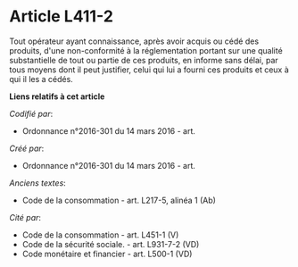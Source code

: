 # Article L411-2

Tout opérateur ayant connaissance, après avoir acquis ou cédé des produits, d'une non-conformité à la réglementation portant
sur une qualité substantielle de tout ou partie de ces produits, en informe sans délai, par tous moyens dont il peut
justifier, celui qui lui a fourni ces produits et ceux à qui il les a cédés.

**Liens relatifs à cet article**

_Codifié par_:

  - Ordonnance n°2016-301 du 14 mars 2016 - art.

_Créé par_:

  - Ordonnance n°2016-301 du 14 mars 2016 - art.

_Anciens textes_:

  - Code de la consommation - art. L217-5, alinéa 1 (Ab)

_Cité par_:

  - Code de la consommation - art. L451-1 (V)
  - Code de la sécurité sociale. - art. L931-7-2 (VD)
  - Code monétaire et financier - art. L500-1 (VD)
